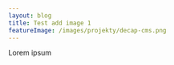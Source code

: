 ```yaml
---
layout: blog
title: Test add image 1
featureImage: /images/projekty/decap-cms.png
---
```

Lorem ipsum
